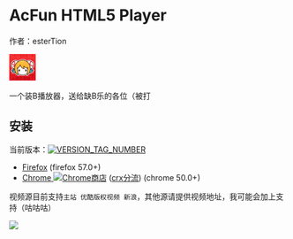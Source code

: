 # AcFun HTML5 Player  
作者：esterTion  

![](src/icon.png)

一个装B播放器，送给缺B乐的各位（被打  

## 安装
当前版本：[![VERSION_TAG_NUMBER](https://img.shields.io/github/tag/esterTion/AcFun-HTML5-Player.svg)](update_note.md)
- [Firefox](https://estertion.github.io/AcFun-HTML5-Player/signed.xpi) (firefox 57.0+)
- [Chrome ![Chrome商店](https://img.shields.io/chrome-web-store/users/onjihgccojkcmlmlbjmgkcnehdbpbhcf.svg)](https://chrome.google.com/webstore/detail/acfun-html5-player/onjihgccojkcmlmlbjmgkcnehdbpbhcf) ([crx分流](https://estertion.github.io/AcFun-HTML5-Player/signed.crx)) (chrome 50.0+)

视频源目前支持`主站 优酷版权视频 新浪`，其他源请提供视频地址，我可能会加上支持（咕咕咕）  

![](https://wx1.sinaimg.cn/large/763783e4gy1fls8d5tvghj20zk0m8ws8.jpg)
